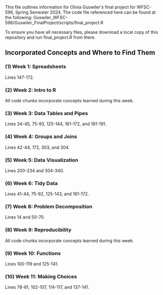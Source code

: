 This file outlines information for Olivia Guswiler's final project for WFSC-596, Spring Semester 2024. The code file referenced here can be found at the following:
Guswiler_WFSC-596/Guswiler_FinalProject/scripts/final_project.R

To ensure you have all necessary files, please download a local copy of this repository and run final_project.R from there.

## Incorporated Concepts and Where to Find Them

### (1) Week 1: Spreadsheets

Lines 147-172.

### (2) Week 2: Intro to R

All code chunks incorporate concepts learned during this week.

### (3) Week 3: Data Tables and Pipes

Lines 34-45, 75-93, 125-144, 161-172, and 181-191.

### (4) Week 4: Groups and Joins

Lines 42-44, 172, 303, and 304.

### (5) Week 5: Data Visualization

Lines 200-234 and 304-340.

### (6) Week 6: Tidy Data

Lines 41-44, 75-92, 125-143, and 161-172.

### (7) Week 8: Problem Decomposition

Lines 14 and 50-70.

### (8) Week 9: Reproducibility

All code chunks incorporate concepts learned during this week.

### (9) Week 10: Functions

Lines 100-119 and 125-141.

### (10) Week 11: Making Choices

Lines 78-81, 102-107, 114-117, and 137-141.
